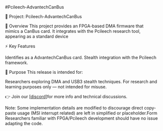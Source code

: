 #Pcileech-AdvantechCanBus


🚀 Project: Pcileech-AdvantechCanBus

🔎 Overview
This project provides an FPGA-based DMA firmware that mimics a CanBus card.
It integrates with the Pcileech research tool, appearing as a standard device

⚡ Key Features

Identifies as a AdvantechCanBus card.
Stealth integration with the Pcileech framework.

🎯 Purpose
This release is intended for:

Researchers exploring DMA and USB3 stealth techniques.
For research and learning purposes only — not intended for misuse.

👉 Join our [[discord](https://discord.gg/ajXCy3naaR)]for more info and technical discussions.

Note: Some implementation details are modified to discourage direct copy-paste usage (MSI interrupt related) are left in simplified or placeholder.Form Researchers familiar with FPGA/Pcileech development should have no issue adapting the code.
